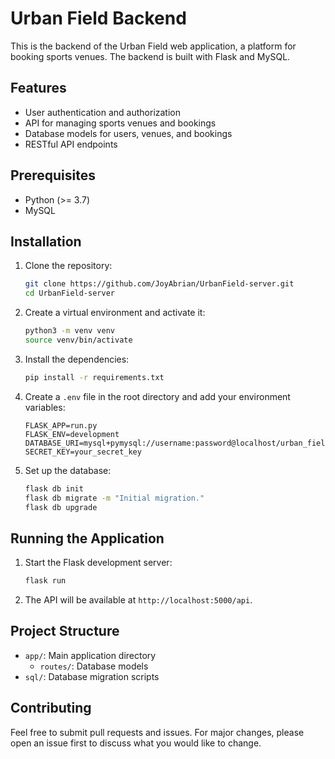 # Urban Field Backend

This is the backend of the Urban Field web application, a platform for booking sports venues. The backend is built with Flask and MySQL.

## Features

- User authentication and authorization
- API for managing sports venues and bookings
- Database models for users, venues, and bookings
- RESTful API endpoints

## Prerequisites

- Python (>= 3.7)
- MySQL

## Installation

1. Clone the repository:
    ```sh
    git clone https://github.com/JoyAbrian/UrbanField-server.git
    cd UrbanField-server
    ```

2. Create a virtual environment and activate it:
    ```sh
    python3 -m venv venv
    source venv/bin/activate
    ```

3. Install the dependencies:
    ```sh
    pip install -r requirements.txt
    ```

4. Create a `.env` file in the root directory and add your environment variables:
    ```env
    FLASK_APP=run.py
    FLASK_ENV=development
    DATABASE_URI=mysql+pymysql://username:password@localhost/urban_field
    SECRET_KEY=your_secret_key
    ```

5. Set up the database:
    ```sh
    flask db init
    flask db migrate -m "Initial migration."
    flask db upgrade
    ```

## Running the Application

1. Start the Flask development server:
    ```sh
    flask run
    ```

2. The API will be available at `http://localhost:5000/api`.

## Project Structure

- `app/`: Main application directory
  - `routes/`: Database models
- `sql/`: Database migration scripts

## Contributing

Feel free to submit pull requests and issues. For major changes, please open an issue first to discuss what you would like to change.
